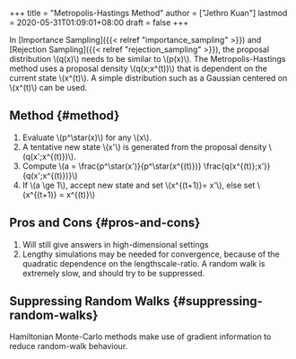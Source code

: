 +++
title = "Metropolis-Hastings Method"
author = ["Jethro Kuan"]
lastmod = 2020-05-31T01:09:01+08:00
draft = false
+++

In [Importance Sampling]({{< relref "importance_sampling" >}}) and [Rejection Sampling]({{< relref "rejection_sampling" >}}), the proposal
distribution \\(q(x)\\) needs to be similar to \\(p(x)\\). The
Metropolis-Hastings method uses a proposal density \\(q(x;x^(t))\\) that
is dependent on the current state \\(x^(t)\\). A simple distribution such
as a Gaussian centered on \\(x^(t)\\) can be used.

## Method {#method}

1.  Evaluate \\(p^\star(x)\\) for any \\(x\\).
2.  A tentative new state \\(x'\\) is generated from the proposal density \\(q(x';x^{(t)})\\).
3.  Compute \\(a = \frac{p^\star(x')}{p^\star(x^{(t)})} \frac{q(x^{(t)};x')}{q(x';x^{(t)})}\\)
4.  If \\(a \ge 1\\), accept new state and set \\(x^{(t+1)}= x'\\), else set
    \\(x^{(t+1)} = x^{(t)}\\)

## Pros and Cons {#pros-and-cons}

1.  Will still give answers in high-dimensional settings
2.  Lengthy simulations may be needed for convergence, because of the
    quadratic dependence on the lengthscale-ratio. A random walk is
    extremely slow, and should try to be suppressed.

## Suppressing Random Walks {#suppressing-random-walks}

Hamiltonian Monte-Carlo methods make use of gradient information to
reduce random-walk behaviour.
